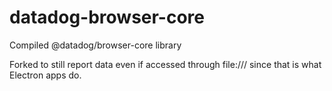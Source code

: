 # datadog-browser-core
Compiled @datadog/browser-core library

Forked to still report data even if accessed through file:/// since that is what Electron apps do.
